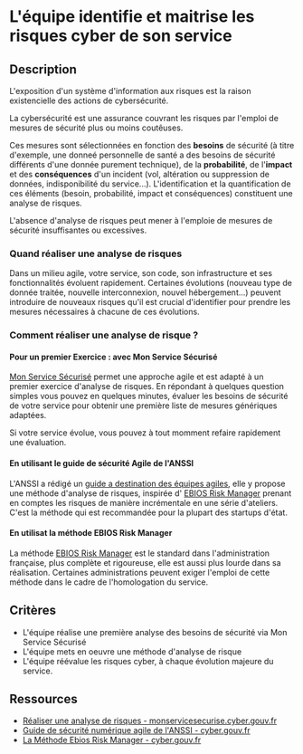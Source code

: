 # L'équipe identifie et maitrise les risques cyber de son service

## Description

L'exposition d'un système d'information aux risques est la raison existencielle
des actions de cybersécurité.

La cybersécurité est une assurance couvrant les risques par l'emploi de mesures
de sécurité plus ou moins coutêuses.

Ces mesures sont sélectionnées en fonction des **besoins** de sécurité (à titre
d'exemple, une donneé personnelle de santé a des besoins de sécurité différents
d'une donnée purement technique), de la **probabilité**, de l'**impact** et des
**conséquences** d'un incident (vol, altération ou suppression de données,
indisponibilité du service...).
L'identification et la quantification de ces éléments (besoin, probabilité,
impact et conséquences) constituent une analyse de risques.

L'absence d'analyse de risques peut mener à l'emploie de mesures de sécurité
insuffisantes ou excessives.

### Quand réaliser une analyse de risques

Dans un milieu agile, votre service, son code, son infrastructure et ses
fonctionnalités évoluent rapidement. Certaines évolutions (nouveau type de
donnée traitée, nouvelle interconnexion, nouvel hébergement...) peuvent
introduire de nouveaux risques qu'il est crucial d'identifier pour prendre les
mesures nécessaires à chacune de ces évolutions.

### Comment réaliser une analyse de risque ?

#### Pour un premier Exercice : avec Mon Service Sécurisé

[Mon Service Sécurisé](https://monservicesecurise.cyber.gouv.fr) permet une
approche agile et est adapté à un premier exercice d'analyse de risques. En
répondant à quelques question simples vous pouvez en quelques minutes, évaluer
les besoins de sécurité de votre service pour obtenir une première liste de
mesures génériques adaptées.

Si votre service évolue, vous pouvez à tout momment refaire rapidement une
évaluation.

#### En utilisant le guide de sécurité Agile de l'ANSSI

L'ANSSI a rédigé un [guide a destination des équipes agiles](https://cyber.gouv.fr/sites/default/files/2018/11/guide-securite-numerique-agile-anssi-pa-v1.pdf),
elle y propose une méthode d'analyse de risques, inspirée d'
[EBIOS Risk Manager](https://cyber.gouv.fr/la-methode-ebios-risk-manager)
prenant en comptes les risques de manière incrémentale en une série d'ateliers.
C'est la méthode qui est recommandée pour la plupart des startups d'état.

#### En utilisat la méthode EBIOS Risk Manager

La méthode [EBIOS Risk Manager](https://cyber.gouv.fr/la-methode-ebios-risk-manager)
est le standard dans l'administration française, plus complète et rigoureuse,
elle est aussi plus lourde dans sa réalisation. Certaines administrations
peuvent exiger l'emploi de cette méthode dans le cadre de l'homologation du
service.

## Critères

- L'équipe réalise une première analyse des besoins de sécurité via Mon
  Service Sécurisé
- L'équipe mets en oeuvre une méthode d'analyse de risque
- L'équipe réévalue les risques cyber, à chaque évolution majeure du service.

## Ressources

- [Réaliser une analyse de risques - monservicesecurise.cyber.gouv.fr](https://monservicesecurise.cyber.gouv.fr/articles/realiser-une-analyse-de-risques-de-la-securite-du-service)
- [Guide de sécurité numérique agile de l'ANSSI - cyber.gouv.fr](https://cyber.gouv.fr/sites/default/files/2018/11/guide-securite-numerique-agile-anssi-pa-v1.pdf)
- [La Méthode Ebios Risk Manager - cyber.gouv.fr](https://cyber.gouv.fr/la-methode-ebios-risk-manager)